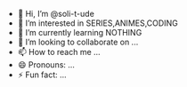 - 👋 Hi, I’m @soli-t-ude
- 👀 I’m interested in SERIES,ANIMES,CODING
- 🌱 I’m currently learning NOTHING
- 💞️ I’m looking to collaborate on ...
- 📫 How to reach me ...
- 😄 Pronouns: ...
- ⚡ Fun fact: ...

<!---
soli-t-ude/soli-t-ude is a ✨ special ✨ repository because its `README.md` (this file) appears on your GitHub profile.
You can click the Preview link to take a look at your changes.
--->
